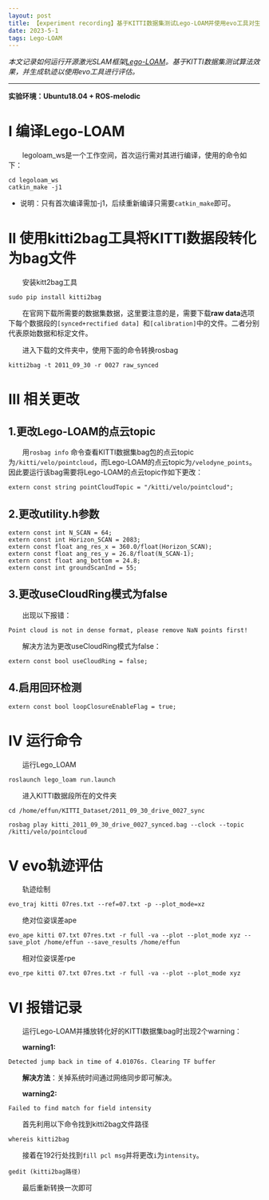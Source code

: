 ```yaml
---
layout: post
title: 【experiment recording】基于KITTI数据集测试Lego-LOAM并使用evo工具对生成的轨迹进行评估
date: 2023-5-1
tags: Lego-LOAM
---
```


*本文记录如何运行开源激光SLAM框架[Lego-LOAM](https://github.com/RobustFieldAutonomyLab/LeGO-LOAM)。基于KITTI数据集测试算法效果，并生成轨迹以使用evo工具进行评估。*

** **

**实验环境：Ubuntu18.04 + ROS-melodic**

# I 编译Lego-LOAM

&emsp;&emsp;legoloam_ws是一个工作空间，首次运行需对其进行编译，使用的命令如下：
```
cd legoloam_ws
catkin_make -j1
```

* 说明：只有首次编译需加-j1，后续重新编译只需要`catkin_make`即可。  

# II 使用kitti2bag工具将KITTI数据段转化为bag文件

&emsp;&emsp;安装kitt2bag工具
```
sudo pip install kitti2bag
```

&emsp;&emsp;在官网下载所需要的数据集数据，这里要注意的是，需要下载**raw data**选项下每个数据段的`[synced+rectified data] `和`[calibration]`中的文件。二者分别代表原始数据和标定文件。

&emsp;&emsp;进入下载的文件夹中，使用下面的命令转换rosbag
```
kitti2bag -t 2011_09_30 -r 0027 raw_synced
```

# III 相关更改

## 1.更改Lego-LOAM的点云topic
&emsp;&emsp;用`rosbag info` 命令查看KITTI数据集bag包的点云topic为`/kitti/velo/pointcloud`，而Lego-LOAM的点云topic为`/velodyne_points`。因此要运行该bag需要将Lego-LOAM的点云topic作如下更改：
```
extern const string pointCloudTopic = "/kitti/velo/pointcloud";
```

## 2.更改utility.h参数
```
extern const int N_SCAN = 64;
extern const int Horizon_SCAN = 2083;
extern const float ang_res_x = 360.0/float(Horizon_SCAN);
extern const float ang_res_y = 26.8/float(N_SCAN-1);
extern const float ang_bottom = 24.8;
extern const int groundScanInd = 55;
```
## 3.更改useCloudRing模式为false

&emsp;&emsp;出现以下报错：
```
Point cloud is not in dense format, please remove NaN points first!
```
&emsp;&emsp;解决方法为更改useCloudRing模式为false：
```
extern const bool useCloudRing = false;
```

## 4.启用回环检测
```
extern const bool loopClosureEnableFlag = true;
```

# IV 运行命令

&emsp;&emsp;运行Lego_LOAM
```
roslaunch lego_loam run.launch
```

&emsp;&emsp;进入KITTI数据段所在的文件夹
```
cd /home/effun/KITTI_Dataset/2011_09_30_drive_0027_sync
```

```
rosbag play kitti_2011_09_30_drive_0027_synced.bag --clock --topic /kitti/velo/pointcloud
```

# V evo轨迹评估

&emsp;&emsp;轨迹绘制
```
evo_traj kitti 07res.txt --ref=07.txt -p --plot_mode=xz
```

&emsp;&emsp;绝对位姿误差ape
```
evo_ape kitti 07.txt 07res.txt -r full -va --plot --plot_mode xyz --save_plot /home/effun --save_results /home/effun
```

&emsp;&emsp;相对位姿误差rpe
```
evo_rpe kitti 07.txt 07res.txt -r full -va --plot --plot_mode xyz
```

# VI 报错记录

&emsp;&emsp;运行Lego-LOAM并播放转化好的KITTI数据集bag时出现2个warning：

&emsp;&emsp;**warning1:**
```
Detected jump back in time of 4.01076s. Clearing TF buffer
```
&emsp;&emsp;**解决方法**：关掉系统时间通过网络同步即可解决。

&emsp;&emsp;**warning2:**

```
Failed to find match for field intensity
```

&emsp;&emsp;首先利用以下命令找到kitti2bag文件路径
```
whereis kitti2bag
```

&emsp;&emsp;接着在192行处找到`fill pcl msg`并将更改`i`为`intensity`。
```
gedit (kitti2bag路径)
```
&emsp;&emsp;最后重新转换一次即可
